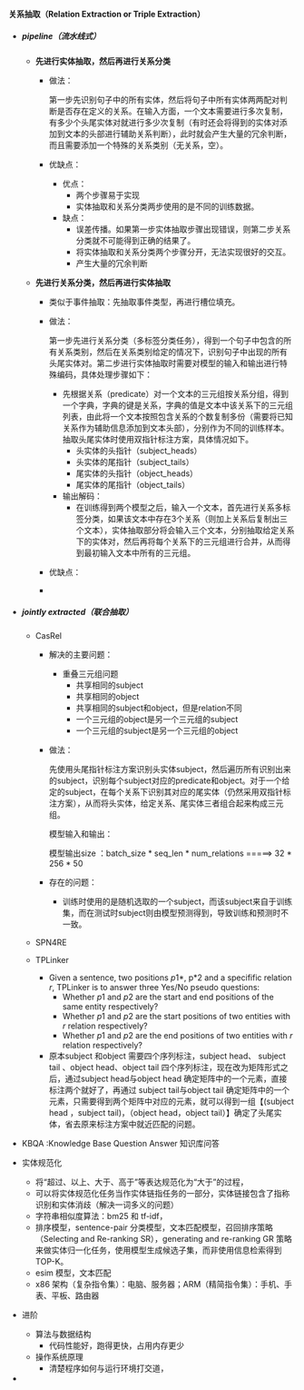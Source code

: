 #### 关系抽取（Relation Extraction or Triple Extraction）

- ##### pipeline（流水线式）

  - **先进行实体抽取，然后再进行关系分类**

    - 做法：

      第一步先识别句子中的所有实体，然后将句子中所有实体两两配对判断是否存在定义的关系。在输入方面，一个文本需要进行多次复制，有多少个头尾实体对就进行多少次复制（有时还会将得到的实体对添加到文本的头部进行辅助关系判断），此时就会产生大量的冗余判断，而且需要添加一个特殊的关系类别（无关系，空）。

    - 优缺点：

      - 优点：
        - 两个步骤易于实现
        - 实体抽取和关系分类两步使用的是不同的训练数据。
      - 缺点：
        - 误差传播。如果第一步实体抽取步骤出现错误，则第二步关系分类就不可能得到正确的结果了。
        - 将实体抽取和关系分类两个步骤分开，无法实现很好的交互。
        - 产生大量的冗余判断

  - **先进行关系分类，然后再进行实体抽取**

    - 类似于事件抽取：先抽取事件类型，再进行槽位填充。

    - 做法：

      第一步先进行关系分类（多标签分类任务），得到一个句子中包含的所有关系类别，然后在关系类别给定的情况下，识别句子中出现的所有头尾实体对。第二步进行实体抽取时需要对模型的输入和输出进行特殊编码，具体处理步骤如下：

      - 先根据关系（predicate）对一个文本的三元组按关系分组，得到一个字典，字典的键是关系，字典的值是文本中该关系下的三元组列表，由此将一个文本按照包含关系的个数复制多份（需要将已知关系作为辅助信息添加到文本头部），分别作为不同的训练样本。抽取头尾实体时使用双指针标注方案，具体情况如下。
        - 头实体的头指针（subject_heads）
        - 头实体的尾指针（subject_tails）
        - 尾实体的头指针（object_heads）
        - 尾实体的尾指针（object_tails）
      - 输出解码：
        - 在训练得到两个模型之后，输入一个文本，首先进行关系多标签分类，如果该文本中存在3个关系（则加上关系后复制出三个文本），实体抽取部分将会输入三个文本，分别抽取给定关系下的实体对，然后再将每个关系下的三元组进行合并，从而得到最初输入文本中所有的三元组。

    - 优缺点：

    - 

- ##### jointly extracted（联合抽取）

  - CasRel 

    - 解决的主要问题：

      - 重叠三元组问题
        - 共享相同的subject
        - 共享相同的object
        - 共享相同的subject和object，但是relation不同
        - 一个三元组的object是另一个三元组的subject
        - 一个三元组的subject是另一个三元组的object

    - 做法：

      先使用头尾指针标注方案识别头实体subject，然后遍历所有识别出来的subject，识别每个subject对应的predicate和object。对于一个给定的subject，在每个关系下识别其对应的尾实体（仍然采用双指针标注方案），从而将头实体，给定关系、尾实体三者组合起来构成三元组。

      模型输入和输出：

      模型输出size ：batch_size * seq_len * num_relations  =====>    32 * 256 * 50

    - 存在的问题：

      - 训练时使用的是随机选取的一个subject，而该subject来自于训练集，而在测试时subject则由模型预测得到，导致训练和预测时不一致。

  - SPN4RE

  - TPLinker

    - Given a sentence, two positions *p*1*, p*2 and a specifific relation *r*, TPLinker is to answer three Yes/No pseudo questions: 
      - Whether *p*1 and *p*2 are the start and end positions of the same entity respectively?
      - Whether *p*1 and *p*2 are the start positions of two entities with *r* relation respectively?
      - Whether *p*1 and *p*2 are the end positions of two entities with *r* relation respectively?
    - 原本subject 和object 需要四个序列标注，subject head、 subject tail 、object head、object tail 四个序列标注，现在改为矩阵形式之后，通过subject head与object head 确定矩阵中的一个元素，直接标注两个就好了，再通过 subject tail与object tail 确定矩阵中的一个元素，只需要得到两个矩阵中对应的元素，就可以得到一组【(subject head ，subject tail)，（object head，object tail）】确定了头尾实体，省去原来标注方案中就近匹配的问题。

- KBQA :Knowledge Base Question Answer 知识库问答

- 实体规范化
  - 将“超过、以上、大于、高于”等表达规范化为“大于”的过程，
  - 可以将实体规范化任务当作实体链指任务的一部分，实体链接包含了指称识别和实体消歧（解决一词多义的问题）
  - 字符串相似度算法：bm25 和 tf-idf，
  - 排序模型，sentence-pair 分类模型，文本匹配模型，召回排序策略（Selecting and Re-ranking SR），generating and re-ranking GR 策略来做实体归一化任务，使用模型生成候选子集，而非使用信息检索得到TOP-K。
  - esim 模型，文本匹配
  - x86 架构（复杂指令集）：电脑、服务器；ARM（精简指令集）：手机、手表、平板、路由器

- 进阶
  - 算法与数据结构
    - 代码性能好，跑得更快，占用内存更少
  - 操作系统原理
    - 清楚程序如何与运行环境打交道，
  
- 
